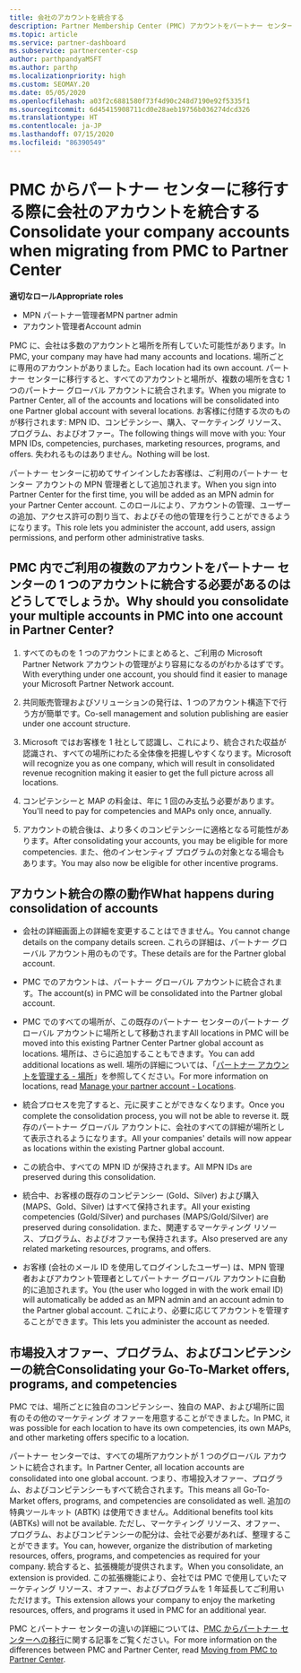```yaml
---
title: 会社のアカウントを統合する
description: Partner Membership Center (PMC) アカウントをパートナー センターの 1 つのアカウントに統合する方法について説明します。 PMC からパートナー センターへの移行に適用されます。
ms.topic: article
ms.service: partner-dashboard
ms.subservice: partnercenter-csp
author: parthpandyaMSFT
ms.author: parthp
ms.localizationpriority: high
ms.custom: SEOMAY.20
ms.date: 05/05/2020
ms.openlocfilehash: a03f2c6881580f73f4d90c248d7190e92f5335f1
ms.sourcegitcommit: 6d45415908711cd0e28aeb19756b036274dcd326
ms.translationtype: HT
ms.contentlocale: ja-JP
ms.lasthandoff: 07/15/2020
ms.locfileid: "86390549"
---
```

# <a name="consolidate-your-company-accounts-when-migrating-from-pmc-to-partner-center"></a><span data-ttu-id="816e3-104">PMC からパートナー センターに移行する際に会社のアカウントを統合する</span><span class="sxs-lookup"><span data-stu-id="816e3-104">Consolidate your company accounts when migrating from PMC to Partner Center</span></span>

<span data-ttu-id="816e3-105">**適切なロール**</span><span class="sxs-lookup"><span data-stu-id="816e3-105">**Appropriate roles**</span></span>

- <span data-ttu-id="816e3-106">MPN パートナー管理者</span><span class="sxs-lookup"><span data-stu-id="816e3-106">MPN partner admin</span></span>
- <span data-ttu-id="816e3-107">アカウント管理者</span><span class="sxs-lookup"><span data-stu-id="816e3-107">Account admin</span></span>

<span data-ttu-id="816e3-108">PMC に、会社は多数のアカウントと場所を所有していた可能性があります。</span><span class="sxs-lookup"><span data-stu-id="816e3-108">In PMC, your company may have had many accounts and locations.</span></span> <span data-ttu-id="816e3-109">場所ごとに専用のアカウントがありました。</span><span class="sxs-lookup"><span data-stu-id="816e3-109">Each location had its own account.</span></span> <span data-ttu-id="816e3-110">パートナー センターに移行すると、すべてのアカウントと場所が、複数の場所を含む 1 つのパートナー グローバル アカウントに統合されます。</span><span class="sxs-lookup"><span data-stu-id="816e3-110">When you migrate to Partner Center, all of the accounts and locations will be consolidated into one Partner global account with several locations.</span></span> <span data-ttu-id="816e3-111">お客様に付随する次のものが移行されます: MPN ID、コンピテンシー、購入、マーケティング リソース、プログラム、およびオファー。</span><span class="sxs-lookup"><span data-stu-id="816e3-111">The following things will move with you: Your MPN IDs, competencies, purchases, marketing resources, programs, and offers.</span></span> <span data-ttu-id="816e3-112">失われるものはありません。</span><span class="sxs-lookup"><span data-stu-id="816e3-112">Nothing will be lost.</span></span>

<span data-ttu-id="816e3-113">パートナー センターに初めてサインインしたお客様は、ご利用のパートナー センター アカウントの MPN 管理者として追加されます。</span><span class="sxs-lookup"><span data-stu-id="816e3-113">When you sign into Partner Center for the first time, you will be added as an MPN admin for your Partner Center account.</span></span> <span data-ttu-id="816e3-114">このロールにより、アカウントの管理、ユーザーの追加、アクセス許可の割り当て、およびその他の管理を行うことができるようになります。</span><span class="sxs-lookup"><span data-stu-id="816e3-114">This role lets you administer the account, add users, assign permissions, and perform other administrative tasks.</span></span>

## <a name="why-should-you-consolidate-your-multiple-accounts-in-pmc-into-one-account-in-partner-center"></a><span data-ttu-id="816e3-115">PMC 内でご利用の複数のアカウントをパートナー センターの 1 つのアカウントに統合する必要があるのはどうしてでしょうか。</span><span class="sxs-lookup"><span data-stu-id="816e3-115">Why should you consolidate your multiple accounts in PMC into one account in Partner Center?</span></span>

1. <span data-ttu-id="816e3-116">すべてのものを 1 つのアカウントにまとめると、ご利用の Microsoft Partner Network アカウントの管理がより容易になるのがわかるはずです。</span><span class="sxs-lookup"><span data-stu-id="816e3-116">With everything under one account, you should find it easier to manage your Microsoft Partner Network account.</span></span>

2. <span data-ttu-id="816e3-117">共同販売管理およびソリューションの発行は、1 つのアカウント構造下で行う方が簡単です。</span><span class="sxs-lookup"><span data-stu-id="816e3-117">Co-sell management and solution publishing are easier under one account structure.</span></span>

3. <span data-ttu-id="816e3-118">Microsoft ではお客様を 1 社として認識し、これにより、統合された収益が認識され、すべての場所にわたる全体像を把握しやすくなります。</span><span class="sxs-lookup"><span data-stu-id="816e3-118">Microsoft will recognize you as one company, which will result in consolidated revenue recognition making it easier to get the full picture across all locations.</span></span>  

4. <span data-ttu-id="816e3-119">コンピテンシーと MAP の料金は、年に 1 回のみ支払う必要があります。</span><span class="sxs-lookup"><span data-stu-id="816e3-119">You'll need to pay for competencies and MAPs only once, annually.</span></span>

5. <span data-ttu-id="816e3-120">アカウントの統合後は、より多くのコンピテンシーに適格となる可能性があります。</span><span class="sxs-lookup"><span data-stu-id="816e3-120">After consolidating your accounts, you may be eligible for more competencies.</span></span> <span data-ttu-id="816e3-121">また、他のインセンティブ プログラムの対象となる場合もあります。</span><span class="sxs-lookup"><span data-stu-id="816e3-121">You may also now be eligible for other incentive programs.</span></span>

## <a name="what-happens-during-consolidation-of-accounts"></a><span data-ttu-id="816e3-122">アカウント統合の際の動作</span><span class="sxs-lookup"><span data-stu-id="816e3-122">What happens during consolidation of accounts</span></span>

- <span data-ttu-id="816e3-123">会社の詳細画面上の詳細を変更することはできません。</span><span class="sxs-lookup"><span data-stu-id="816e3-123">You cannot change details on the company details screen.</span></span> <span data-ttu-id="816e3-124">これらの詳細は、パートナー グローバル アカウント用のものです。</span><span class="sxs-lookup"><span data-stu-id="816e3-124">These details are for the Partner global account.</span></span>

- <span data-ttu-id="816e3-125">PMC でのアカウントは、パートナー グローバル アカウントに統合されます。</span><span class="sxs-lookup"><span data-stu-id="816e3-125">The account(s) in PMC will be consolidated into the Partner global account.</span></span>

- <span data-ttu-id="816e3-126">PMC でのすべての場所が、この既存のパートナー センターのパートナー グローバル アカウントに場所として移動されます</span><span class="sxs-lookup"><span data-stu-id="816e3-126">All locations in PMC will be moved into this existing Partner Center Partner global account as locations.</span></span> <span data-ttu-id="816e3-127">場所は、さらに追加することもできます。</span><span class="sxs-lookup"><span data-stu-id="816e3-127">You can add additional locations as well.</span></span> <span data-ttu-id="816e3-128">場所の詳細については、「[パートナー アカウントを管理する - 場所](manage-locations.md)」を参照してください。</span><span class="sxs-lookup"><span data-stu-id="816e3-128">For more information on locations, read  [Manage your partner account - Locations](manage-locations.md).</span></span>

- <span data-ttu-id="816e3-129">統合プロセスを完了すると、元に戻すことができなくなります。</span><span class="sxs-lookup"><span data-stu-id="816e3-129">Once you complete the consolidation process, you will not be able to reverse it.</span></span> <span data-ttu-id="816e3-130">既存のパートナー グローバル アカウントに、会社のすべての詳細が場所として表示されるようになります。</span><span class="sxs-lookup"><span data-stu-id="816e3-130">All your companies' details will now appear as locations within the existing Partner global account.</span></span> 

- <span data-ttu-id="816e3-131">この統合中、すべての MPN ID が保持されます。</span><span class="sxs-lookup"><span data-stu-id="816e3-131">All MPN IDs are preserved during this consolidation.</span></span>

- <span data-ttu-id="816e3-132">統合中、お客様の既存のコンピテンシー (Gold、Silver) および購入 (MAPS、Gold、Silver) はすべて保持されます。</span><span class="sxs-lookup"><span data-stu-id="816e3-132">All your existing competencies (Gold/Silver) and purchases (MAPS/Gold/Silver) are preserved during consolidation.</span></span> <span data-ttu-id="816e3-133">また、関連するマーケティング リソース、プログラム、およびオファーも保持されます。</span><span class="sxs-lookup"><span data-stu-id="816e3-133">Also preserved are any related marketing resources, programs, and offers.</span></span>

- <span data-ttu-id="816e3-134">お客様 (会社のメール ID を使用してログインしたユーザー) は、MPN 管理者およびアカウント管理者としてパートナー グローバル アカウントに自動的に追加されます。</span><span class="sxs-lookup"><span data-stu-id="816e3-134">You (the user who logged in with the work email ID) will automatically be added as an MPN admin and an account admin to the Partner global account.</span></span> <span data-ttu-id="816e3-135">これにより、必要に応じてアカウントを管理することができます。</span><span class="sxs-lookup"><span data-stu-id="816e3-135">This lets you administer the account as needed.</span></span>

## <a name="consolidating-your-go-to-market-offers-programs-and-competencies"></a><span data-ttu-id="816e3-136">市場投入オファー、プログラム、およびコンピテンシーの統合</span><span class="sxs-lookup"><span data-stu-id="816e3-136">Consolidating your Go-To-Market offers, programs, and competencies</span></span>

<span data-ttu-id="816e3-137">PMC では、場所ごとに独自のコンピテンシー、独自の MAP、および場所に固有のその他のマーケティング オファーを用意することができました。</span><span class="sxs-lookup"><span data-stu-id="816e3-137">In PMC, it was possible for each location to have its own competencies, its own MAPs, and other marketing offers specific to a location.</span></span>

<span data-ttu-id="816e3-138">パートナー センターでは、すべての場所アカウントが 1 つのグローバル アカウントに統合されます。</span><span class="sxs-lookup"><span data-stu-id="816e3-138">In Partner Center, all location accounts are consolidated into one global account.</span></span> <span data-ttu-id="816e3-139">つまり、市場投入オファー、プログラム、およびコンピテンシーもすべて統合されます。</span><span class="sxs-lookup"><span data-stu-id="816e3-139">This means all Go-To-Market offers, programs, and competencies are consolidated as well.</span></span> <span data-ttu-id="816e3-140">追加の特典ツールキット (ABTK) は使用できません。</span><span class="sxs-lookup"><span data-stu-id="816e3-140">Additional benefits tool kits (ABTKs) will not be available.</span></span> <span data-ttu-id="816e3-141">ただし、マーケティング リソース、オファー、プログラム、およびコンピテンシーの配分は、会社で必要があれば、整理することができます。</span><span class="sxs-lookup"><span data-stu-id="816e3-141">You can, however, organize the distribution of marketing resources, offers, programs, and competencies as required for your company.</span></span> <span data-ttu-id="816e3-142">統合すると、拡張機能が提供されます。</span><span class="sxs-lookup"><span data-stu-id="816e3-142">When you consolidate, an extension is provided.</span></span> <span data-ttu-id="816e3-143">この拡張機能により、会社では PMC で使用していたマーケティング リソース、オファー、およびプログラムを 1 年延長してご利用いただけます。</span><span class="sxs-lookup"><span data-stu-id="816e3-143">This extension allows your company to enjoy the marketing resources, offers, and programs it used in PMC for an additional year.</span></span>

<span data-ttu-id="816e3-144">PMC とパートナー センターの違いの詳細については、[PMC からパートナー センターへの移行](guide-to-migration.md)に関する記事をご覧ください。</span><span class="sxs-lookup"><span data-stu-id="816e3-144">For more information on the differences between PMC and Partner Center, read [Moving from PMC to Partner Center](guide-to-migration.md).</span></span>
